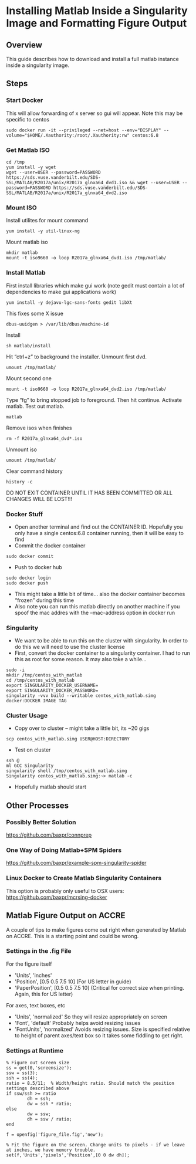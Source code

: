 # Installing Matlab Inside a Singularity Image and Formatting Figure Output

## Overview

This guide describes how to download and install a full matlab instance inside a singularity image.

## Steps

### Start Docker

This will allow forwarding of x server so gui will appear. Note this may be specific to centos
```
sudo docker run -it --privileged --net=host --env="DISPLAY" --volume="$HOME/.Xauthority:/root/.Xauthority:rw" centos:6.8
```

### Get Matlab ISO

```
cd /tmp
yum install -y wget
wget --user=USER --password=PASSWORD https://sds.vuse.vanderbilt.edu/SDS-SSL/MATLAB/R2017a/unix/R2017a_glnxa64_dvd1.iso && wget --user=USER --password=PASSWORD https://sds.vuse.vanderbilt.edu/SDS-SSL/MATLAB/R2017a/unix/R2017a_glnxa64_dvd2.iso
```

### Mount ISO

Install utilites for mount command
```
yum install -y util-linux-ng
```

Mount matlab iso
```
mkdir matlab
mount -t iso9660 -o loop R2017a_glnxa64_dvd1.iso /tmp/matlab/
```

### Install Matlab

First install libraries which make gui work (note gedit must contain a lot of dependencies to make gui applications work)
```
yum install -y dejavu-lgc-sans-fonts gedit libXt
```

This fixes some X issue
```
dbus-uuidgen > /var/lib/dbus/machine-id
```

Install
```
sh matlab/install
```

Hit “ctrl+z” to background the installer. Unmount first dvd.
```
umount /tmp/matlab/
```

Mount second one
```
mount -t iso9660 -o loop R2017a_glnxa64_dvd2.iso /tmp/matlab/
```

Type “fg” to bring stopped job to foreground. Then hit continue. Activate matlab. Test out matlab.
```
matlab
```

Remove isos when finishes
```
rm -f R2017a_glnxa64_dvd*.iso
```

Unmount iso
```
umount /tmp/matlab/
```

Clear command history
```
history -c
```

DO NOT EXIT CONTAINER UNTIL IT HAS BEEN COMMITTED OR ALL CHANGES WILL BE LOST!!!

### Docker Stuff

- Open another terminal and find out the CONTAINER ID. Hopefully you only have a single centos:6.8 container running, then it will be easy to find
- Commit the docker container
```
sudo docker commit
```

- Push to docker hub
```
sudo docker login
sudo docker push
```

- This might take a little bit of time… also the docker container becomes “frozen” during this time
- Also note you can run this matlab directly on another machine if you spoof the mac addres with the –mac-address option in docker run

### Singularity

- We want to be able to run this on the cluster with singularity. In order to do this we will need to use the cluster license
- First, convert the docker container to a singularity container. I had to run this as root for some reason. It may also take a while…
```
sudo -i
mkdir /tmp/centos_with_matlab
cd /tmp/centos_with_matlab
export SINGULARITY_DOCKER_USERNAME=
export SINGULARITY_DOCKER_PASSWORD=
singularity -vvv build --writable centos_with_matlab.simg docker:DOCKER IMAGE TAG
```

### Cluster Usage

- Copy over to cluster – might take a little bit, its ~20 gigs
```
scp centos_with_matlab.simg USER@HOST:DIRECTORY
```

- Test on cluster
```
ssh @
ml GCC Singularity
singularity shell /tmp/centos_with_matlab.simg
Singularity centos_with_matlab.simg:~> matlab -c
```

- Hopefully matlab should start

## Other Processes

### Possibly Better Solution

https://github.com/baxpr/connprep

### One Way of Doing Matlab+SPM Spiders

https://github.com/baxpr/example-spm-singularity-spider

### Linux Docker to Create Matlab Singularity Containers

This option is probably only useful to OSX users: https://github.com/baxpr/mcrsing-docker

## Matlab Figure Output on ACCRE

A couple of tips to make figures come out right when generated by Matlab on ACCRE. This is a starting point and could be wrong.

### Settings in the .fig File

For the figure itself
- 'Units', 'inches'
- 'Position', [0.5 0.5 7.5 10] (For US letter in guide)
- 'PaperPosition', [0.5 0.5 7.5 10] (Critical for correct size when printing. Again, this for US letter)

For axes, text boxes, etc
- 'Units', 'normalized' So they will resize appropriately on screen
- 'Font', 'default' Probably helps avoid resizing issues
- 'FontUnits', 'normalized' Avoids resizing issues. Size is specified relative to height of parent axes/text box so it takes some fiddling to get right.

### Settings at Runtime

```
% Figure out screen size
ss = get(0,'screensize');
ssw = ss(3);
ssh = ss(4);
ratio = 8.5/11;  % Width/height ratio. Should match the position settings described above
if ssw/ssh >= ratio
        dh = ssh;
        dw = ssh * ratio;
else
        dw = ssw;
        dh = ssw / ratio;
end

f = openfig('figure_file.fig','new');

% Fit the figure on the screen. Change units to pixels - if we leave at inches, we have memory trouble.
set(f,'Units','pixels','Position',[0 0 dw dh]);
```
